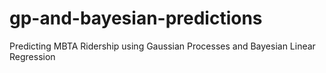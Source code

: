 # gp-and-bayesian-predictions
Predicting MBTA Ridership using Gaussian Processes and Bayesian Linear Regression

